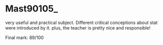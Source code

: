 # Mast90105_

 very useful and practical subject. Different critical conceptions about stat were introduced by it. plus, the teacher is pretty nice and responsible!

Final mark: 89/100
